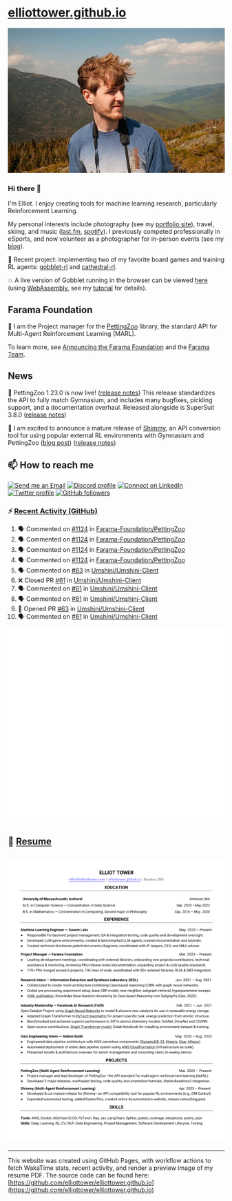 # [elliottower.github.io](https://github.com/elliottower/elliottower.github.io)

[![A wild Elliot on Mt Washington](https://raw.githubusercontent.com/elliottower/elliottower.github.io/main/src/jpg/DSCF7539-600px.jpg?raw=true)](https://raw.githubusercontent.com/elliottower/elliottower.github.io/main/src/jpg/DSCF7539.jpg?raw=true)

### Hi there 👋

I'm Elliot. I enjoy creating tools for machine learning research, particularly Reinforcement Learning.

My personal interests include photography (see my [portfolio site](https://www.elliottower.com/)), travel, skiing, and music ([last.fm](https://www.last.fm/user/ajsdlfkwer), [spotify](https://open.spotify.com/user/12132818380)). I previously competed professionally in eSports, and now volunteer as a photographer for in-person events (see my [blog](https://www.elliottower.com/stories/?category=events)).

🤖 Recent project: implementing two of my favorite board games and training RL agents: [gobblet-rl](https://github.com/elliottower/gobblet-rl) and [cathedral-rl](https://github.com/elliottower/cathedral-rl). 

💥 A live version of Gobblet running in the browser can be viewed [here](https://elliottower.github.io/gobblet-rl/) (using [WebAssembly](https://webassembly.org/), see my [tutorial](https://github.com/elliottower/gobblet-rl/blob/main/tutorials/WebAssembly/web_assembly.md) for details).

## Farama Foundation

🚀 I am the Project manager for the [PettingZoo](https://github.com/Farama-Foundation/PettingZoo) library, the standard API for Multi-Agent Reinforcement Learning (MARL). 

To learn more, see [Announcing the Farama Foundation](https://farama.org/Announcing-The-Farama-Foundation) and the [Farama Team](https://farama.org/team).

## News

🎉 PettingZoo 1.23.0 is now live! ([release notes](https://github.com/Farama-Foundation/PettingZoo/releases/tag/1.23.0)) This release standardizes the API to fully match Gymnasium, and includes many bugfixes, pickling support, and a documentation overhaul. Released alongside is SuperSuit 3.8.0 ([release notes](https://github.com/Farama-Foundation/SuperSuit/releases/tag/3.8.0)) 

<!-- ![GitHub Release Date](https://img.shields.io/github/release-date/Farama-Foundation/PettingZoo) -->

🎉 I am excited to announce a mature release of [Shimmy](https://github.com/Farama-Foundation/Shimmy), an API conversion tool for using popular external RL environments with Gymnasium and PettingZoo ([blog post](https://farama.org/Announcing-Shimmy)) ([release notes](https://github.com/Farama-Foundation/Shimmy/releases/tag/v1.0.0)) 

## 📫 How to reach me

 [![Send me an Email](https://img.shields.io/badge/email-elliot%40elliottower.com-blue)](mailto:elliot@elliottower.com)
 [![Discord profile](https://img.shields.io/badge/Discord-7289DA?style=flat&logo=discord&logoColor=white)](https://discord.com/users/83091537923145728)
 [![Connect on LinkedIn](https://img.shields.io/badge/--linkedin?label=LinkedIn&logo=LinkedIn&style=social)](https://www.linkedin.com/in/elliot-tower)
 [![Twitter profile](https://img.shields.io/twitter/follow/elliottower?style=social)](https://twitter.com/ElliotTower/)
 [![GitHub followers](https://img.shields.io/github/followers/elliottower?style=social)](https://github.com/elliottower/)

### ⚡ [Recent Activity (GitHub)](https://github.com/elliottower)

<!--START_SECTION:activity-->
1. 🗣 Commented on [#1124](https://github.com/Farama-Foundation/PettingZoo/pull/1124#issuecomment-1808517822) in [Farama-Foundation/PettingZoo](https://github.com/Farama-Foundation/PettingZoo)
2. 🗣 Commented on [#1124](https://github.com/Farama-Foundation/PettingZoo/pull/1124#issuecomment-1808498416) in [Farama-Foundation/PettingZoo](https://github.com/Farama-Foundation/PettingZoo)
3. 🗣 Commented on [#1124](https://github.com/Farama-Foundation/PettingZoo/pull/1124#issuecomment-1808474593) in [Farama-Foundation/PettingZoo](https://github.com/Farama-Foundation/PettingZoo)
4. 🗣 Commented on [#1124](https://github.com/Farama-Foundation/PettingZoo/pull/1124#issuecomment-1808328574) in [Farama-Foundation/PettingZoo](https://github.com/Farama-Foundation/PettingZoo)
5. 🗣 Commented on [#63](https://github.com/Umshini/Umshini-Client/pull/63#issuecomment-1807252617) in [Umshini/Umshini-Client](https://github.com/Umshini/Umshini-Client)
6. ❌ Closed PR [#61](https://github.com/Umshini/Umshini-Client/pull/61) in [Umshini/Umshini-Client](https://github.com/Umshini/Umshini-Client)
7. 🗣 Commented on [#61](https://github.com/Umshini/Umshini-Client/pull/61#issuecomment-1807241915) in [Umshini/Umshini-Client](https://github.com/Umshini/Umshini-Client)
8. 🗣 Commented on [#61](https://github.com/Umshini/Umshini-Client/pull/61#issuecomment-1807241796) in [Umshini/Umshini-Client](https://github.com/Umshini/Umshini-Client)
9. 💪 Opened PR [#63](https://github.com/Umshini/Umshini-Client/pull/63) in [Umshini/Umshini-Client](https://github.com/Umshini/Umshini-Client)
10. 🗣 Commented on [#61](https://github.com/Umshini/Umshini-Client/pull/61#issuecomment-1806575801) in [Umshini/Umshini-Client](https://github.com/Umshini/Umshini-Client)
<!--END_SECTION:activity-->


<picture>
  <a href="https://metrics.lecoq.io/insights?user=elliottower">
   <img src="/github-metrics.svg" alt="Metrics">
  </a>
</picture>

## 📄 [Resume](https://elliottower.github.io/src/pdf/resume.pdf)

<!-- PDF-TO-MARKDOWN:START -->
![Page 1](src/png/page1.png "Page 1")
---
<!-- PDF-TO-MARKDOWN:END -->

----

This website was created using GitHub Pages, with workflow actions to fetch WakaTime stats, recent activity, and render a preview image of my resume PDF. The source code can be found here: [https://github.com/elliottower/elliottower.github.io](https://github.com/elliottower/elliottower.github.io)
